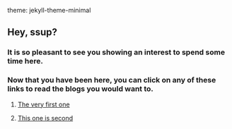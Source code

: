 theme: jekyll-theme-minimal

## Hey, ssup?
### It is so pleasant to see you showing an interest to spend some time here.
### Now that you have been here, you can click on any of these links to read the blogs you would want to.

1. [The very first one](1.md)

2. [This one is second](2.md)
